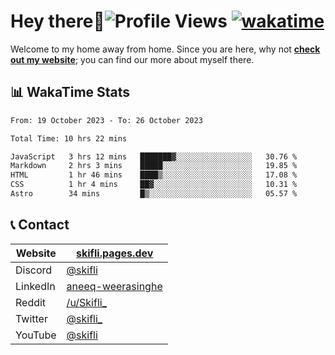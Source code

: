 # Hey there:wave:![Profile Views](https://komarev.com/ghpvc/?username=skifli) [![wakatime](https://wakatime.com/badge/user/b4317b02-0c6d-457b-82a4-a448b8a8d1df.svg)](https://wakatime.com/@b4317b02-0c6d-457b-82a4-a448b8a8d1df)

Welcome to my home away from home. Since you are here, why not [**check out my website**](https://skifli.pages.dev); you can find our more about myself there.

## 📊 WakaTime Stats

<!--START_SECTION:waka-->

```txt
From: 19 October 2023 - To: 26 October 2023

Total Time: 10 hrs 22 mins

JavaScript   3 hrs 12 mins   ███████▓░░░░░░░░░░░░░░░░░   30.76 %
Markdown     2 hrs 3 mins    █████░░░░░░░░░░░░░░░░░░░░   19.85 %
HTML         1 hr 46 mins    ████▒░░░░░░░░░░░░░░░░░░░░   17.08 %
CSS          1 hr 4 mins     ██▓░░░░░░░░░░░░░░░░░░░░░░   10.31 %
Astro        34 mins         █▒░░░░░░░░░░░░░░░░░░░░░░░   05.57 %
```

<!--END_SECTION:waka-->

## 📞 Contact

| Website  | [skifli.pages.dev](https://skifli.pages.dev)                       |
|----------|--------------------------------------------------------------------|
| Discord  | [@skifli](https://discord.com/users/1072069875993956372)           |
| LinkedIn | [aneeq-weerasinghe](https://www.linkedin.com/in/aneeq-weerasinghe) |
| Reddit   | [/u/Skifli_](https://www.reddit.com/user/skifli_)                  |
| Twitter  | [@skifli_](https://twitter.com/@skifli_)                           |
| YouTube  | [@skifli](https://www.youtube.com/channel/@skifli)                 |
